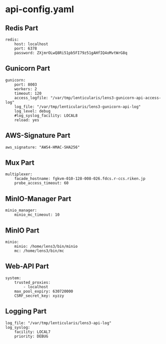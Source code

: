 # api-config.yaml

## Redis Part

```
redis:
    host: localhost
    port: 6378
    password: ZXjmrOLwQ8Ri51pb5FI79z51gAHfIQ4oMvtWrG8q
```

## Gunicorn Part

```
gunicorn:
    port: 8003
    workers: 2
    timeout: 120
    access_logfile: "/var/tmp/lenticularis/lens3-gunicorn-api-access-log"
    log_file: "/var/tmp/lenticularis/lens3-gunicorn-api-log"
    log_level: debug
    #log_syslog_facility: LOCAL8
    reload: yes
```

## AWS-Signature Part

```
aws_signature: "AWS4-HMAC-SHA256"
```

## Mux Part

```
multiplexer:
    facade_hostname: fgkvm-010-128-008-026.fdcs.r-ccs.riken.jp
    probe_access_timeout: 60
```

## MinIO-Manager Part

```
minio_manager:
    minio_mc_timeout: 10
```

## MinIO Part

```
minio:
    minio: /home/lens3/bin/minio
    mc: /home/lens3/bin/mc
```

## Web-API Part

```
system:
    trusted_proxies:
        - localhost
    max_pool_expiry: 630720000
    CSRF_secret_key: xyzzy
```

## Logging Part

```
log_file: "/var/tmp/lenticularis/lens3-api-log"
log_syslog:
    facility: LOCAL7
    priority: DEBUG
```
